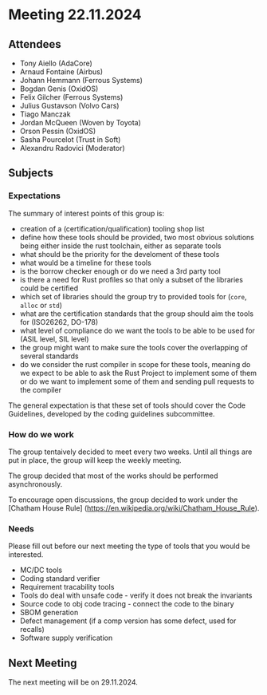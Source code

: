 # Meeting 22.11.2024

## Attendees
- Tony Aiello (AdaCore)
- Arnaud Fontaine (Airbus)
- Johann Hemmann (Ferrous Systems)
- Bogdan Genis (OxidOS)
- Felix Gilcher (Ferrous Systems)
- Julius Gustavson (Volvo Cars)
- Tiago Manczak
- Jordan McQueen (Woven by Toyota)
- Orson Pessin (OxidOS)
- Sasha Pourcelot (Trust in Soft)
- Alexandru Radovici (Moderator)

## Subjects

### Expectations
The summary of interest points of this group is:
- creation of a (certification/qualification) tooling shop list
- define how these tools should be provided, two most obvious solutions being either inside the rust toolchain, either as separate tools
- what should be the priority for the develoment of these tools
- what would be a timeline for these tools
- is the borrow checker enough or do we need a 3rd party tool
- is there a need for Rust profiles so that only a subset of the libraries could be certified
- which set of libraries should the group try to provided tools for (`core`, `alloc` or `std`)
- what are the certification standards that the group should aim the tools for (ISO26262, DO-178)
- what level of compliance do we want the tools to be able to be used for (ASIL level, SIL level)
- the group might want to make sure the tools cover the overlapping of several standards
- do we consider the rust compiler in scope for these tools, meaning do we expect to be able to ask the Rust Project to implement some of them or do we want to implement some of them and sending pull requests to the compiler

The general expectation is that these set of tools should cover the Code Guidelines, developed by the coding guidelines subcommittee.



### How do we work
The group tentaively decided to meet every two weeks. Until all things are put in place, the group will keep the weekly meeting.

The group decided that most of the works should be performed asynchronously.

To encourage open discussions, the group decided to work under the [Chatham House Rule] (https://en.wikipedia.org/wiki/Chatham_House_Rule).



### Needs

Please fill out before our next meeting the type of tools that you would be interested.

- MC/DC tools
- Coding standard verifier
- Requirement tracability tools
- Tools do deal with unsafe code - verify it does not break the invariants
- Source code to obj code tracing - connect the code to the binary
- SBOM generation
- Defect management (if a comp version has some defect, used for recalls)
- Software supply verification

## Next Meeting
The next meeting will be on 29.11.2024.
